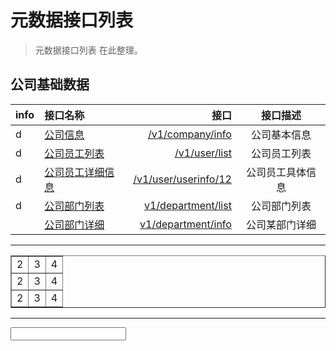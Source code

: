 # 元数据接口列表

> 元数据接口列表 在此整理。 

## 公司基础数据

| info | 接口名称 |  接口  |  接口描述  |
|:-- | :-- | ----:| :--: |
|d| [公司信息](company_info) | [/v1/company/info](company_info)  | 公司基本信息 |
|d| [公司员工列表](user_list)| [/v1/user/list](user_list)  | 公司员工列表  |
|d| [公司员工详细信息](user_userinfo) | [/v1/user/userinfo/12](user_userinfo)  | 公司员工具体信息  |
|d| [公司部门列表](department_list) | [v1/department/list](department_list) |公司部门列表|
| |[公司部门详细](department_info) | [v1/department/info](department_info) |公司某部门详细|


----

<table border=1 >
<tbody>
 <tr>
  <td>2</td>
  <td>3</td>
  <td>4</td> 
 </tr>

<tr>
  <td>2</td>
  <td>3</td>
  <td>4</td> 
 </tr>

<tr>
  <td>2</td>
  <td>3</td>
  <td>4</td> 
 </tr>
</tbody>
</table>

----

 <input type="text" name="sss">


